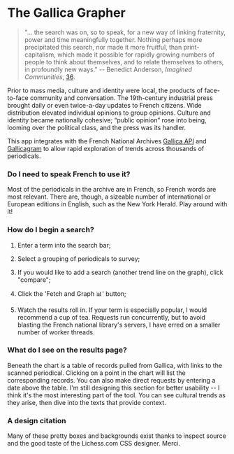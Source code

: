 # The Gallica Grapher

> "... the search was on, so to speak, for a new way of linking fraternity, power and time meaningfully together. Nothing perhaps more precipitated this search, nor
> made it more fruitful, than print-capitalism, which made it possible for
> rapidly growing numbers of people to think about themselves, and to
> relate themselves to others, in profoundly new ways."
-- Benedict Anderson, *Imagined Communities*, [36](https://is.muni.cz/el/1423/jaro2016/SOC757/um/61816961/Benedict_Anderson_Imagined_Communities.pdf).

Prior to mass media, culture and identity were local, the products of face-to-face community and conversation. The 19th-century industrial press brought daily or even twice-a-day updates to French citizens. Wide distribution elevated individual opinions to group opinions. Culture and identity became nationally cohesive; “public opinion” rose into being, looming over the political class, and the press was its handler.

This app integrates with the French National Archives [Gallica API](https://api.bnf.fr/fr/api-document-de-gallica) and [Gallicagram](https://shiny.ens-paris-saclay.fr/app/gallicagram) to allow rapid exploration of trends across thousands of periodicals. 


### Do I need to speak French to use it?

Most of the periodicals in the archive are in French, so French words are most relevant. There are, though, a sizeable number of international or 
European editions in English, such as the New York Herald. Play around with it!  


### How do I begin a search?  

1. Enter a term into the search bar;  


2. Select a grouping of periodicals to survey;
3. If you would like to add a search (another trend line on the graph), click "compare";
3. Click the 'Fetch and Graph 📊' button;
4. Watch the results roll in. If your term is especially popular, I would recommend a cup of tea. Requests run concurrently, but to avoid 
blasting the French national library's servers, I have erred on a smaller number of worker threads.

### What do I see on the results page?

Beneath the chart is a table of records pulled from Gallica, with links to the scanned periodical. Clicking on
a point in the chart will list the corresponding records. You can also make direct requests by entering
a date above the table. I'm still designing this section for better usability -- I think it's the most
interesting part of the tool. You can see cultural trends as they arise, then dive into the texts that 
provide context.

### A design citation

Many of these pretty boxes and backgrounds exist thanks to inspect source and the good taste of the Lichess.com CSS designer. Merci.
